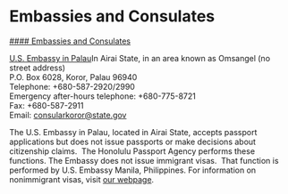 # Embassies and Consulates

[#### Embassies and Consulates](javascript:void(0); "Embassies and Consulates")

[U.S. Embassy in Palau](https://pw.usembassy.gov/)In Airai State, in an area known as Omsangel (no street address)  
P.O. Box 6028, Koror, Palau 96940  
Telephone: +680-587-2920/2990  
Emergency after-hours telephone: +680-775-8721  
Fax: +680-587-2911  
Email: [consularkoror@state.gov](mailto:consularkoror@state.gov)

The U.S. Embassy in Palau, located in Airai State, accepts passport applications but does not issue passports or make decisions about citizenship claims.  The Honolulu Passport Agency performs these functions. The Embassy does not issue immigrant visas.  That function is performed by U.S. Embassy Manila, Philippines. For information on nonimmigrant visas, visit [our webpage](https://pw.usembassy.gov/nonimmigrant-visas-tourism-visit/).